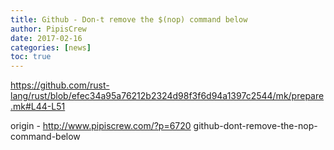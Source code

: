 ```yaml
---
title: Github - Don-t remove the $(nop) command below
author: PipisCrew
date: 2017-02-16
categories: [news]
toc: true
---
```


https://github.com/rust-lang/rust/blob/efec34a95a76212b2324d98f3f6d94a1397c2544/mk/prepare.mk#L44-L51

origin - http://www.pipiscrew.com/?p=6720 github-dont-remove-the-nop-command-below